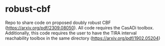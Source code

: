 # robust-cbf
Repo to share code on proposed doubly robust CBF (https://arxiv.org/pdf/2309.08050). All code requires the CasADi toolbox. Additionally, this code requires the user to have the TIRA interval reachability toolbox in the same directory (https://arxiv.org/pdf/1902.05204)
